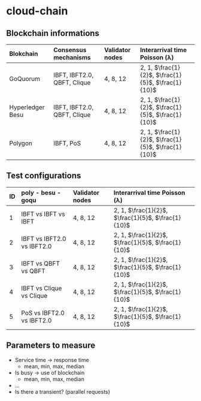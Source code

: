 # cloud-chain

## Blockchain informations

| Blokchain | Consensus mechanisms | Validator nodes | Interarrival time Poisson (λ) |
| :--- | :--- | :--- | :--- |
| GoQuorum | IBFT, IBFT2.0, QBFT, Clique | 4, 8, 12 | 2, 1, $\frac{1}{2}$, $\frac{1}{5}$, $\frac{1}{10}$ |
| Hyperledger Besu | IBFT, IBFT2.0, QBFT, Clique | 4, 8, 12 | 2, 1, $\frac{1}{2}$, $\frac{1}{5}$, $\frac{1}{10}$ |
| Polygon | IBFT, PoS | 4, 8, 12 | 2, 1, $\frac{1}{2}$, $\frac{1}{5}$, $\frac{1}{10}$ |

## Test configurations

| ID | poly - besu - goqu | Validator nodes | Interarrival time Poisson (λ) |
| :--- | :--- | :--- | :--- |
| 1 | IBFT vs IBFT vs IBFT | 4, 8, 12 | 2, 1, $\frac{1}{2}$, $\frac{1}{5}$, $\frac{1}{10}$ |
| 2 | IBFT vs IBFT2.0 vs IBFT2.0 | 4, 8, 12 | 2, 1, $\frac{1}{2}$, $\frac{1}{5}$, $\frac{1}{10}$ |
| 3 | IBFT vs QBFT vs QBFT | 4, 8, 12 | 2, 1, $\frac{1}{2}$, $\frac{1}{5}$, $\frac{1}{10}$ |
| 4 | IBFT vs Clique vs Clique | 4, 8, 12 | 2, 1, $\frac{1}{2}$, $\frac{1}{5}$, $\frac{1}{10}$ |
| 5 | PoS vs IBFT2.0 vs IBFT2.0 | 4, 8, 12 | 2, 1, $\frac{1}{2}$, $\frac{1}{5}$, $\frac{1}{10}$ |

## Parameters to measure

- Service time -> response time
  - mean, min, max, median
- Is busy -> use of blockchain
  - mean, min, max, median
- ...
- Is there a transient? (parallel requests)
